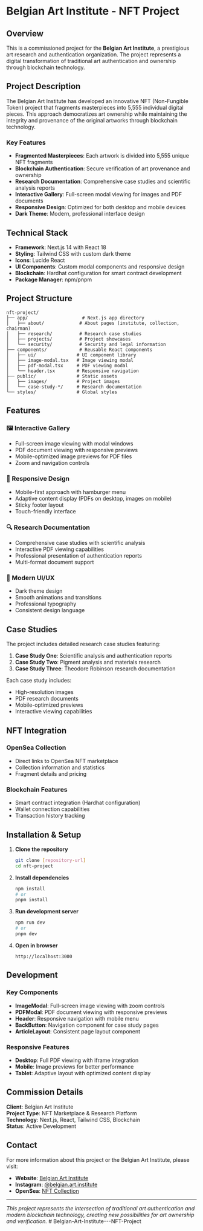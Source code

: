# Belgian Art Institute - NFT Project

## Overview

This is a commissioned project for the **Belgian Art Institute**, a prestigious art research and authentication organization. The project represents a digital transformation of traditional art authentication and ownership through blockchain technology.

## Project Description

The Belgian Art Institute has developed an innovative NFT (Non-Fungible Token) project that fragments masterpieces into 5,555 individual digital pieces. This approach democratizes art ownership while maintaining the integrity and provenance of the original artworks through blockchain technology.

### Key Features

- **Fragmented Masterpieces**: Each artwork is divided into 5,555 unique NFT fragments
- **Blockchain Authentication**: Secure verification of art provenance and ownership
- **Research Documentation**: Comprehensive case studies and scientific analysis reports
- **Interactive Gallery**: Full-screen modal viewing for images and PDF documents
- **Responsive Design**: Optimized for both desktop and mobile devices
- **Dark Theme**: Modern, professional interface design

## Technical Stack

- **Framework**: Next.js 14 with React 18
- **Styling**: Tailwind CSS with custom dark theme
- **Icons**: Lucide React
- **UI Components**: Custom modal components and responsive design
- **Blockchain**: Hardhat configuration for smart contract development
- **Package Manager**: npm/pnpm

## Project Structure

```
nft-project/
├── app/                    # Next.js app directory
│   ├── about/             # About pages (institute, collection, chairman)
│   ├── research/          # Research case studies
│   ├── projects/          # Project showcases
│   └── security/          # Security and legal information
├── components/            # Reusable React components
│   ├── ui/               # UI component library
│   ├── image-modal.tsx   # Image viewing modal
│   ├── pdf-modal.tsx     # PDF viewing modal
│   └── header.tsx        # Responsive navigation
├── public/               # Static assets
│   ├── images/           # Project images
│   └── case-study-*/     # Research documentation
└── styles/               # Global styles
```

## Features

### 🖼️ Interactive Gallery
- Full-screen image viewing with modal windows
- PDF document viewing with responsive previews
- Mobile-optimized image previews for PDF files
- Zoom and navigation controls

### 📱 Responsive Design
- Mobile-first approach with hamburger menu
- Adaptive content display (PDFs on desktop, images on mobile)
- Sticky footer layout
- Touch-friendly interface

### 🔍 Research Documentation
- Comprehensive case studies with scientific analysis
- Interactive PDF viewing capabilities
- Professional presentation of authentication reports
- Multi-format document support

### 🎨 Modern UI/UX
- Dark theme design
- Smooth animations and transitions
- Professional typography
- Consistent design language

## Case Studies

The project includes detailed research case studies featuring:

1. **Case Study One**: Scientific analysis and authentication reports
2. **Case Study Two**: Pigment analysis and materials research
3. **Case Study Three**: Theodore Robinson research documentation

Each case study includes:
- High-resolution images
- PDF research documents
- Mobile-optimized previews
- Interactive viewing capabilities

## NFT Integration

### OpenSea Collection
- Direct links to OpenSea NFT marketplace
- Collection information and statistics
- Fragment details and pricing

### Blockchain Features
- Smart contract integration (Hardhat configuration)
- Wallet connection capabilities
- Transaction history tracking

## Installation & Setup

1. **Clone the repository**
   ```bash
   git clone [repository-url]
   cd nft-project
   ```

2. **Install dependencies**
   ```bash
   npm install
   # or
   pnpm install
   ```

3. **Run development server**
   ```bash
   npm run dev
   # or
   pnpm dev
   ```

4. **Open in browser**
   ```
   http://localhost:3000
   ```

## Development

### Key Components

- **ImageModal**: Full-screen image viewing with zoom controls
- **PDFModal**: PDF document viewing with responsive previews
- **Header**: Responsive navigation with mobile menu
- **BackButton**: Navigation component for case study pages
- **ArticleLayout**: Consistent page layout component

### Responsive Features

- **Desktop**: Full PDF viewing with iframe integration
- **Mobile**: Image previews for better performance
- **Tablet**: Adaptive layout with optimized content display

## Commission Details

**Client**: Belgian Art Institute  
**Project Type**: NFT Marketplace & Research Platform  
**Technology**: Next.js, React, Tailwind CSS, Blockchain  
**Status**: Active Development  

## Contact

For more information about this project or the Belgian Art Institute, please visit:
- **Website**: [Belgian Art Institute](https://belgianartinstitute.com)
- **Instagram**: [@belgian.art.institute](https://www.instagram.com/belgian.art.institute)
- **OpenSea**: [NFT Collection](https://opensea.io/collection/bacon-nft-fragments)

---

*This project represents the intersection of traditional art authentication and modern blockchain technology, creating new possibilities for art ownership and verification.*
#   B e l g i a n - A r t - I n s t i t u t e - - - N F T - P r o j e c t  
 